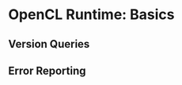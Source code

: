 OpenCL Runtime: Basics
======================

Version Queries
---------------

Error Reporting
---------------
